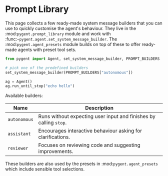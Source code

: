 # Prompt Library

This page collects a few ready-made system message builders that you can use
to quickly customise the agent's behaviour. They live in the
:mod:`pygent.prompt_library` module and work with
:func:`~pygent.agent.set_system_message_builder`. The
:mod:`pygent.agent_presets` module builds on top of these to offer ready-made
agents with preset tool sets.

```python
from pygent import Agent, set_system_message_builder, PROMPT_BUILDERS

# pick one of the predefined builders
set_system_message_builder(PROMPT_BUILDERS["autonomous"])

ag = Agent()
ag.run_until_stop("echo hello")
```

Available builders:

| Name | Description |
| --- | --- |
| ``autonomous`` | Runs without expecting user input and finishes by calling ``stop``. |
| ``assistant`` | Encourages interactive behaviour asking for clarifications. |
| ``reviewer`` | Focuses on reviewing code and suggesting improvements. |

These builders are also used by the presets in
:mod:`pygent.agent_presets` which include sensible tool selections.

